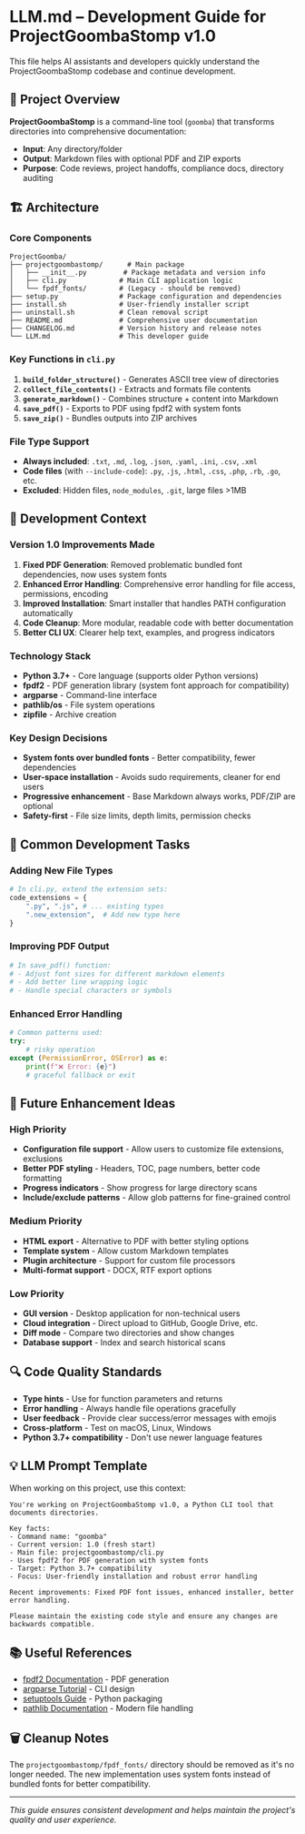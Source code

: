 # LLM.md – Development Guide for ProjectGoombaStomp v1.0

This file helps AI assistants and developers quickly understand the ProjectGoombaStomp codebase and continue development.

## 🎯 Project Overview

**ProjectGoombaStomp** is a command-line tool (`goomba`) that transforms directories into comprehensive documentation:

- **Input**: Any directory/folder
- **Output**: Markdown files with optional PDF and ZIP exports
- **Purpose**: Code reviews, project handoffs, compliance docs, directory auditing

## 🏗️ Architecture

### Core Components

```
ProjectGoomba/
├── projectgoombastomp/      # Main package
│   ├── __init__.py         # Package metadata and version info
│   ├── cli.py             # Main CLI application logic
│   └── fpdf_fonts/        # (Legacy - should be removed)
├── setup.py               # Package configuration and dependencies
├── install.sh             # User-friendly installer script
├── uninstall.sh           # Clean removal script
├── README.md              # Comprehensive user documentation
├── CHANGELOG.md           # Version history and release notes
└── LLM.md                 # This developer guide
```

### Key Functions in `cli.py`

1. **`build_folder_structure()`** - Generates ASCII tree view of directories
2. **`collect_file_contents()`** - Extracts and formats file contents
3. **`generate_markdown()`** - Combines structure + content into Markdown
4. **`save_pdf()`** - Exports to PDF using fpdf2 with system fonts
5. **`save_zip()`** - Bundles outputs into ZIP archives

### File Type Support

- **Always included**: `.txt`, `.md`, `.log`, `.json`, `.yaml`, `.ini`, `.csv`, `.xml`
- **Code files** (with `--include-code`): `.py`, `.js`, `.html`, `.css`, `.php`, `.rb`, `.go`, etc.
- **Excluded**: Hidden files, `node_modules`, `.git`, large files >1MB

## 🔧 Development Context

### Version 1.0 Improvements Made

1. **Fixed PDF Generation**: Removed problematic bundled font dependencies, now uses system fonts
2. **Enhanced Error Handling**: Comprehensive error handling for file access, permissions, encoding
3. **Improved Installation**: Smart installer that handles PATH configuration automatically
4. **Code Cleanup**: More modular, readable code with better documentation
5. **Better CLI UX**: Clearer help text, examples, and progress indicators

### Technology Stack

- **Python 3.7+** - Core language (supports older Python versions)
- **fpdf2** - PDF generation library (system font approach for compatibility)
- **argparse** - Command-line interface
- **pathlib/os** - File system operations
- **zipfile** - Archive creation

### Key Design Decisions

- **System fonts over bundled fonts** - Better compatibility, fewer dependencies
- **User-space installation** - Avoids sudo requirements, cleaner for end users
- **Progressive enhancement** - Base Markdown always works, PDF/ZIP are optional
- **Safety-first** - File size limits, depth limits, permission checks

## 🚀 Common Development Tasks

### Adding New File Types

```python
# In cli.py, extend the extension sets:
code_extensions = {
    ".py", ".js", # ... existing types
    ".new_extension",  # Add new type here
}
```

### Improving PDF Output

```python
# In save_pdf() function:
# - Adjust font sizes for different markdown elements
# - Add better line wrapping logic
# - Handle special characters or symbols
```

### Enhanced Error Handling

```python
# Common patterns used:
try:
    # risky operation
except (PermissionError, OSError) as e:
    print(f"❌ Error: {e}")
    # graceful fallback or exit
```

## 🎯 Future Enhancement Ideas

### High Priority
- **Configuration file support** - Allow users to customize file extensions, exclusions
- **Better PDF styling** - Headers, TOC, page numbers, better code formatting
- **Progress indicators** - Show progress for large directory scans
- **Include/exclude patterns** - Allow glob patterns for fine-grained control

### Medium Priority
- **HTML export** - Alternative to PDF with better styling options
- **Template system** - Allow custom Markdown templates
- **Plugin architecture** - Support for custom file processors
- **Multi-format support** - DOCX, RTF export options

### Low Priority
- **GUI version** - Desktop application for non-technical users
- **Cloud integration** - Direct upload to GitHub, Google Drive, etc.
- **Diff mode** - Compare two directories and show changes
- **Database support** - Index and search historical scans

## 🔍 Code Quality Standards

- **Type hints** - Use for function parameters and returns
- **Error handling** - Always handle file operations gracefully
- **User feedback** - Provide clear success/error messages with emojis
- **Cross-platform** - Test on macOS, Linux, Windows
- **Python 3.7+ compatibility** - Don't use newer language features

## 💡 LLM Prompt Template

When working on this project, use this context:

```
You're working on ProjectGoombaStomp v1.0, a Python CLI tool that documents directories.

Key facts:
- Command name: "goomba"
- Current version: 1.0 (fresh start)
- Main file: projectgoombastomp/cli.py
- Uses fpdf2 for PDF generation with system fonts
- Target: Python 3.7+ compatibility
- Focus: User-friendly installation and robust error handling

Recent improvements: Fixed PDF font issues, enhanced installer, better error handling.

Please maintain the existing code style and ensure any changes are backwards compatible.
```

## 📚 Useful References

- [fpdf2 Documentation](https://py-pdf.github.io/fpdf2/) - PDF generation
- [argparse Tutorial](https://docs.python.org/3/tutorial/stdlib2.html#command-line-arguments) - CLI design
- [setuptools Guide](https://setuptools.pypa.io/en/latest/userguide/) - Python packaging
- [pathlib Documentation](https://docs.python.org/3/library/pathlib.html) - Modern file handling

## 🗑️ Cleanup Notes

The `projectgoombastomp/fpdf_fonts/` directory should be removed as it's no longer needed. The new implementation uses system fonts instead of bundled fonts for better compatibility.

---

*This guide ensures consistent development and helps maintain the project's quality and user experience.*

